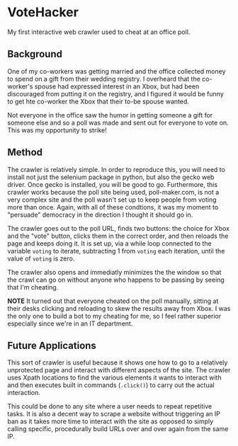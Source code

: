# VoteHacker
My first interactive web crawler used to cheat at an office poll.

## Background

One of my co-workers was getting married and the office collected money to spend on a gift from their wedding registry. I overheard that the co-worker's spouse had expressed interest in an Xbox, but had been discouraged from putting it on the registry, and I figured it would be funny to get hte co-worker the Xbox that their to-be spouse wanted. 

Not everyone in the office saw the humor in getting someone a gift for someone else and so a poll was made and sent out for everyone to vote on. This was my opportunity to strike!

## Method

The crawler is relatively simple. In order to reproduce this, you will need to install not just the selenium package in python, but also the gecko web driver. Once gecko is installed, you will be good to go. Furthermore, this crawler works because the poll site being used, poll-maker.com, is not a very complex site and the poll wasn't set up to keep people from voting more than once. Again, with all of these condtions, it was my moment to "persuade" democracy in the direction I thought it should go in.

The crawler goes out to the poll URL, finds two buttons: the choice for Xbox and the "vote" button, clicks them in the correct order, and then reloads the page and keeps doing it. It is set up, via a while loop connected to the variable `voting` to iterate, subtracting 1 from `voting` each iteration, until the value of `voting` is zero.

The crawler also opens and immediatly minimizes the the window so that the crawl can go on without anyone who happens to be passing by seeing that I'm cheating.

**NOTE** It turned out that everyone cheated on the poll manually, sitting at their desks clicking and reloading to skew the results away from Xbox. I was the only one to build a bot to my cheating for me, so I feel rather superior especially since we're in an IT department.

## Future Applications

This sort of crawler is useful because it shows one how to go to a relatively unprotected page and interact with different aspects of the site. The crawler uses Xpath locations to find the various elements it wants to interact with and then executes built in commands (`.click()`) to carry out the actual interaction. 

This could be done to any site where a user needs to repeat repetitive tasks. It is also a decent way to scrape a website without triggering an IP ban as it takes more time to interact with the site as opposed to simply calling specific, procedurally build URLs over and over again from the same IP.
